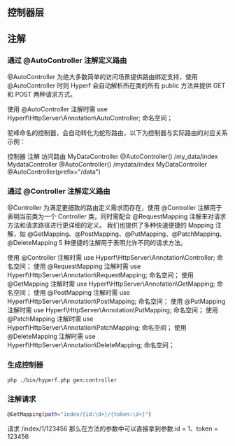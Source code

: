 ## 控制器层


## 注解

### 通过 @AutoController 注解定义路由
@AutoController 为绝大多数简单的访问场景提供路由绑定支持，使用 @AutoController 时则 Hyperf 会自动解析所在类的所有 public 方法并提供 GET 和 POST 两种请求方式。

使用 @AutoController 注解时需 use Hyperf\HttpServer\Annotation\AutoController; 命名空间；

驼峰命名的控制器，会自动转化为蛇形路由，以下为控制器与实际路由的对应关系示例：

控制器	注解	访问路由
MyDataController	@AutoController()	/my_data/index
MydataController	@AutoController()	/mydata/index
MyDataController	@AutoController(prefix="/data")

### 通过 @Controller 注解定义路由
@Controller 为满足更细致的路由定义需求而存在，使用 @Controller 注解用于表明当前类为一个 Controller 类，同时需配合 @RequestMapping 注解来对请求方法和请求路径进行更详细的定义。
我们也提供了多种快速便捷的 Mapping 注解，如 @GetMapping、@PostMapping、@PutMapping、@PatchMapping、@DeleteMapping 5 种便捷的注解用于表明允许不同的请求方法。

使用 @Controller 注解时需 use Hyperf\HttpServer\Annotation\Controller; 命名空间；
使用 @RequestMapping 注解时需 use Hyperf\HttpServer\Annotation\RequestMapping; 命名空间；
使用 @GetMapping 注解时需 use Hyperf\HttpServer\Annotation\GetMapping; 命名空间；
使用 @PostMapping 注解时需 use Hyperf\HttpServer\Annotation\PostMapping; 命名空间；
使用 @PutMapping 注解时需 use Hyperf\HttpServer\Annotation\PutMapping; 命名空间；
使用 @PatchMapping 注解时需 use Hyperf\HttpServer\Annotation\PatchMapping; 命名空间；
使用 @DeleteMapping 注解时需 use Hyperf\HttpServer\Annotation\DeleteMapping; 命名空间；

### 生成控制器

```bash
php ./bin/hyperf.php gen:controller
```


### 注解请求

```bash
@GetMapping(path="index/{id:\d+}/{token:\d+}")
```

请求 /index/1/123456 那么在方法的参数中可以直接拿到参数:id = 1、token = 123456